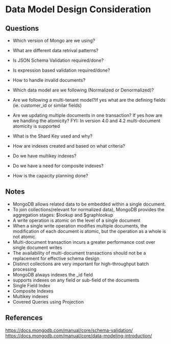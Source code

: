 # Data Model Design Consideration

## Questions
- Which version of Mongo are we using?
- What are different data retrival patterns?
- Is JSON Schema Validation required/done?
- Is expression based validation required/done?
- How to handle invalid documents?
- Which data model are we following (Normalized or Denormalized)?
- Are we following a multi-tenant model?If yes what are the defining fields (ie. customer_id or similar fields)
- Are we updating multiple documents in one transaction? If yes how are we handling the atomicity? FYI: In version 4.0 and 4.2 multi-document atomicity is supported
- What is the Shard Key used and why?
- How are indexes created and based on what criteria?
- Do we have multikey indexes?
- Do we have a need for composite indexes?

- How is the capacity planning done?

## Notes
- MongoDB allows related data to be embedded within a single document.
- To join collections(relevant for normalized data), MongoDB provides the aggregation stages: $lookup and $graphlookup
- A write operation is atomic on the level of a single document
- When a single write operation modifies multiple documents, the modification of each document is atomic, but the operation as a whole is not atomic.
- Multi-document transaction incurs a greater performance cost over single document writes
- The availability of multi-document transactions should not be a replacement for effective schema design
- Distinct collections are very important for high-throughput batch processing
- MongoDB always indexes the _id field
- supports indexes on any field or sub-field of the documents
- Single Field Index
- Composite Indexes
- Multikey indexes
- Covered Queries using Projection

## References
https://docs.mongodb.com/manual/core/schema-validation/
https://docs.mongodb.com/manual/core/data-modeling-introduction/

